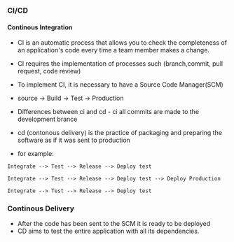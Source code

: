### CI/CD
#### Continous Integration
- CI is an automatic process that allows you to check the completeness of an application's code every time a team member makes a change. 
- CI requires the implementation of processes such (branch,commit, pull request, code review)
- To implement CI, it is necessary to have a Source Code Manager(SCM)

- source -> Build -> Test -> Production
- Differences between ci and cd - ci all commits are made to the development brance 
- cd (contonous delivery) is the practice of packaging and preparing the software as if it was sent to production
- for example:

``` Integrate --> Test --> Release --> Deploy test ```

``` Integrate --> Test --> Release --> Deploy test --> Deploy Production ```

``` Integrate --> Test --> Release --> Deploy test ```
 
### Continous Delivery
- After the code has been sent to the SCM it is ready to be deployed
- CD aims to test the entire application with all its dependencies.

